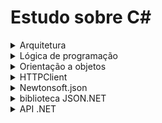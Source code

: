 # Estudo sobre C#
<details>
  <summary>Arquitetura</summary>
  <details>
    
  <summary>namespace,using e IDisposable</summary>

   ## namespace
 - namespace é uma propriedade usada como forma de agrupar e organizar código.Ela literalmente dá um nome para o espaço onde foi declarado tal código.
 - O namespace tem como objetivo melhorar a organização e permitir a declaração de variáveis com nome repetido, uma vez que para acessar essa variável é necessário informar o seu namespace. EXEMPLO
    ```C#
    nomeEspaço.nomeVariavel
    ```
 - Não é permitido declarar variáveis com mesmo nome dentro de um namespace

   ## using

   #### Importando namespace com using
 - Nesse contexto a propriedade using permite importar namespaces para utilizar no código.Sendo assim, using é semelhante ao **import** utilizada no java.
  ```C#
  using System;
  using System.Collections.Generic;

    class Program
    {
      static void Main()
      {
        List<string> myList = new List<string>(); // Não é necessário usar System.Collections.Generic
        Console.WriteLine("Hello, World!"); // Não é necessário usar System
      }
    }

  ```

  #### Declaração using para recursos descartáveis(IDisposable)
   - Nesse contexto, using é usado para lidar com classes que implementam interface **IDisposable** que são objetos que necessitam ter recursos liberados após o seu uso.

  ##### Sintaxe
  ```C#
  using(instancia do objeto){utilização do objeto e os seus métodos}
  ```
  ```C#
  using System;
  using System.Net.Http;
  using System.Threading.Tasks;

  class Program
  {
      static async Task Main()
      {
        using (HttpClient httpClient = new HttpClient())
        {
          string apiUrl = "https://jsonplaceholder.typicode.com/posts/1";
          HttpResponseMessage response = await httpClient.GetAsync(apiUrl);

          if (response.IsSuccessStatusCode)
          {
            string jsonResponse = await response.Content.ReadAsStringAsync();
            Console.WriteLine(jsonResponse);
          }
        } // O "using" garante que o HttpClient seja fechado e os recursos liberados aqui.
    }
}

  ```

   - Ao declarar dessa forma,aṕos a passagem do compilador pelo escopo do using, os recursos serão automaticamente liberados sem ser necessário a declaração explícita do fechamento.
  
  ## Objetos IDisposable
   - Objetos IDisposable são classes que implementam a interface IDisposable e necessitam ter os seus recursos fechados após o uso.
   - O não fechamento desses recursos pode ocasionar vazamento de memória e perca de performance

  #### Como identificar uma classe que implementa a interface IDisposable ?
   - Se você estiver trabalhando com uma classe que interaja com recursos externos (por exemplo, abrindo arquivos ou estabelecendo conexões de rede), é importante considerar a liberação adequada desses recursos quando a classe não for mais necessária.

  #### Fechamento explícito de um objeto IDisposable
  ```C#
using System;
using System.Net.Http;
using System.Threading.Tasks;

class Program
{
    static async Task Main()
    {
        HttpClient httpClient = new HttpClient();
        string apiUrl = "https://jsonplaceholder.typicode.com/posts/1";
        HttpResponseMessage response = await httpClient.GetAsync(apiUrl);

        if (response.IsSuccessStatusCode)
        {
            string jsonResponse = await response.Content.ReadAsStringAsync();
            Console.WriteLine(jsonResponse);
        }

        // Não estamos usando "using", então precisamos explicitamente chamar Dispose() para liberar os recursos.
        httpClient.Dispose();
    }
}

  ```


  </details>
</details>
<details>
  <summary>Lógica de programação</summary>

  ## Imprimindo e capturando valores no console
  
  #### Console.WriteLine()
   - printa e quebra linha
  
  #### Console.Write();
   - apenas printa

  #### Console.ReadLine();
   - Esse método e suas variáveis abre um input para o usuário.

  #### Console.Clear();
   - limpa o console
  
  <details>
    <summary>Sintaxes</summary>

  #### foreach
```C#
foreach(tipo variavel in nomeArray){}
```

  #### Dicionario
   - No C# um dicionário é semelhante a um objeto em javascript.

  **Sintaxe de declaração**
  ```C#
  Dictionary<TipoChave(TKey), TipoValor(TValue)> nomeVariavel = new Dictionary<TipoChave(TKey), TipoValor(TValue)>();

  ```

  **Adição de elementos**
  ```C#
  nomeVariavel.Add("nomeCarro","onix");
  nomeVariavel.Add("nomeMarca","chevrolet");
  nomeVariavel.Add("cor", "branco");
  ```

  **Remoção de elementos**
  ```C#
  meuDicionario.Remove("um");

  ```
  
  **Recuperando valores**
   - Para ter acesso a algum valor, basta usar a chave.
  ```C#
  String nomeCarro = meuDicionario["nomeCarro"];  //onix
  ```

  **TryGetValue**
   - Pega o valor de uma chave
  ```
  if(nomeArray.TryGetValue("chave", out tipoVarial nomeVarial)){
  }
  ```
  *Caso a chave exista no dicionário nomeArray, o valor da chave será guardado em nomeVarial*

  **Exemplo**
  ```C#
  Dictionary<string, string> dicionario = new Dictionary<string, string>();

        // Adicione algumas palavras ao dicionário
        dicionario["apple"] = "maçã";
        dicionario["banana"] = "banana";
        dicionario["car"] = "carro";

        // Tente obter a tradução de uma palavra
        string palavra = "apple";
        string traducao;

        if (dicionario.TryGetValue(palavra, out traducao))
        {
            Console.WriteLine($"A tradução de '{palavra}' é '{traducao}'.");
        }
  ```

  **ContainsKey**
   - Verifica se uma chave está presente em um dicionário
   - Retorna true/false

  ```C#
  nomeArray.ContainsKey(nomeChave)
  ```

  **Iteração sobre elementos**
  ```C#
  foreach (var x in meuDicionario){
    string chave = x.Key;
    int valor = x.Value;
    Console.WriteLine($"Chave: {chave}, Valor: {valor}");
}

  ```
  </details>
</details>
<details>
  <summary>Orientação a objetos</summary>
  <details>
    <summary>Visibilidade, atributos e encapsulamento</summary>
    
  ## Visibilidade
    
  - **public ->** atributos e metodos visiveis em qualquer classe
  - **private ->** atributos e metodos visiveis apenas na classe onde sao criadas
  - **protected ->** atributos e metodos visiveis em classes onde sao criados ou herdados

  - Geralmente um atributo privado e usado para esconder a lógica ou a regra de negocio de algo e
  o seu valor e obtido atraves de um método publico

  Exemplo
  ```C#
  public class CalculaNota{
    public double nota1;
    public double nota2;

    private double media(){
      return (nota1 + nota2)/2
    }

    public void resultado(){
      Console.Write($"O resultado é {media()}")
    }
  }
  ```
  ```C#
  using System;

  class Application{
    static void Main(string[] args){
      CalculaNota calculaNota = new CalculaNota();
      calculaNota.nota1 = 5;
      calculaNota.nota2 = 7;
      calculaNota.resultado();
    }

  }
```
 - Nesse caso, os atributos e o método resultado são de visibilidade publica e apenas o metodo media possui visibilidade privada, pois o objetivo é esconder a sua logica e apenas devolver o cálculo através do método resultado.

## Encapsulamento

 - Para atribuir o encapsulamento ao atributo privado, é necessário criar um atributo publico com o mesmo nome do atributo privado, mas a inicial deve ser em maiúsculo e no escopo desse novo atributo, basta declarar o get e set.

**Exemplo**
```C#
private string nome;
public string Nome{
  get{return nome;}
  set{nome = value;}
}
```
*Atribuindo valor (SET)*
```C#
Pessoa pessoa1 = new Pessoa();
pessoa1.Nome = "Athos";
```
*Acessando valor (GET)*
```C#
Console.Write(pessoa1.Nome);
```
  </details>
  <details>
    <summary>Herança e polimorfismo</summary>
     - Sintaxe de herança
      - Classe filhos : Classe Herdada

  - Sintaxe de polimorfismo
    - O metodo original recebe: visibilidade virtual tipo nome(){}
    - O metodo sobrescrito recebe: visibilidade override tipo nome(){}

  ## namespace
  
  ## Internal class

  
  </details>
</details>

<details>
  <summary>HTTPClient</summary>

  ## HttpClient
- Biblioteca usada para fazer solicitações HTTP a serviços web, como consumir APIs.

  <details>
      <summary>Requisições</summary>
    <details>
      <summary>Classe HttpResponseMessage</summary>  
        
    ## Classe HttpResponseMessage

    - Classe utilizada para manipular e tratar respostas de requisições
    - Essa classe terá o primeiro contato com a resposta da requisição ainda no formato JSON e para ler a resposta é necessário primeiro converter a response para uma string e após isso transformar para um array ou objeto através do pacote Newtonsoft.

    ```C#
    HttpResponseMessage response = await httpClient.GetAsync(apiUrl);
    ```

    ### Métodos importantes da classe

    **EnsureSuccessStatusCode()**

    - Usado para verificar se uma resposta HTTP foi bem sucedida
    - Caso a requisicao não for bem sucedida, uma execeção sem tratamento será lançada, caso o erro não ocorra, a execução continua e o método não retorna nada.
    

  ```C#
  using System;
  using System.Net.Http;
  using System.Threading.Tasks;

  class Program
  {
      static async Task Main()
      {
          // Crie uma instância de HttpClient.
          using (HttpClient httpClient = new HttpClient())
          {
              string apiUrl = "https://jsonplaceholder.typicode.com/posts/101"; // URL inválida

              try
              {
                  // Faça uma solicitação GET.
                  HttpResponseMessage response = await httpClient.GetAsync(apiUrl);

                  // Verifique se a solicitação foi bem-sucedida.
                  response.EnsureSuccessStatusCode();

              }
              catch (HttpRequestException ex)
              {
                  // Trate a exceção se a solicitação não foi bem-sucedida.
                  Console.WriteLine("Erro na solicitação: " + ex.Message);
              }
          }
      }
    }

  ```
  ### Propriedades mais importantes da classe

  <details>
    <summary>Content</summary>
    
  ## content
   - Propriedade usada para acessar o conteúdo da resposta HTTP
   - Essa propriedade é do tipo HttpContent que fornece métodos para ler o conteúdo da resposta
  ```C#
  HttpClient httpClient = new HttpClient()                           
  string apiUrl = "https://api.example.com/data";                    // URL da requisiç~cao
  HttpResponseMessage response = httpClient.GetAsync(apiUrl).Result; // Classe utilizada para receber e manipular uma response por meio de métodos e propriedades 
  
  HttpContent content = response.Content;                          // A propriedade Content contém o conteúdo da resposta.
  ```
   ### Método ReadAsStringAsync()
    - Usado para ler o conteúdo como uma string,utilizado para conteúdo JSON
    ```C#
    string contentString = await content.ReadAsStringAsync();
    ```

  </details>
  <details>
    <summary>StatusCode</summary>

    ## StatusCode
    - Propriedade usada para retornar o código de status da resposta HTTP
    - A variável que contém o retorno é do tipo HttpStatusCode
    ```C#
    using System.Net.Http;

    // Crie uma instância de HttpClient
    using (HttpClient httpClient = new HttpClient())
    {
      string apiUrl = "https://api.example.com/data";
      HttpResponseMessage response = httpClient.GetAsync(apiUrl).Result;
    }

    ```
    ```C#
    // A propriedade StatusCode contém o código de status da resposta.
    HttpStatusCode status = response.StatusCode;

    if (status == HttpStatusCode.OK)
    {
        Console.WriteLine("A solicitação foi bem-sucedida (código 200 - OK).");
    }
    else if (status == HttpStatusCode.NotFound)
    {
      Console.WriteLine("A solicitação não encontrou o recurso (código 404 - Not Found).");
    }
    // Outros casos de verificação de códigos de status podem ser adicionados conforme necessário.

    ```
    </details>
    <details>
      <summary>IsSuccessStatusCode</summary>

    ## IsSuccessStatusCode
    - Verifica se o código de status da requisição foi bem sucedido
    - Devolve um boleano

    ```C#
    using System;
    using System.Net.Http;

    // Crie uma instância de HttpClient
    using (HttpClient httpClient = new HttpClient())
    {
      string apiUrl = "https://api.example.com/data";
      HttpResponseMessage response = httpClient.GetAsync(apiUrl).Result;

      // Use o método IsSuccessStatusCode para verificar se a solicitação foi bem-sucedida.
      if (response.IsSuccessStatusCode)
      {
          // A solicitação foi bem-sucedida, continue o processamento da resposta.
          string content = response.Content.ReadAsStringAsync().Result;
          Console.WriteLine("Conteúdo da resposta: " + content);
      }
      else
      {
          // A solicitação não foi bem-sucedida, lide com o erro de acordo.
          Console.WriteLine("A solicitação falhou com o código de status: " + (int)response.StatusCode);
      }
    }

    ```

    </details>
  

    </details>
    <details>
      <summary>Método GET</summary>
    
    ## Método GET
    ### Sintaxe do método GET
    - GetAsync();

    ```C#
    HttpClient httpClient = new HttpClient();
    string endeApi = endereço url da api
    HttpResponseMessage response = awai httpClient.GetAsync(endeApi);
    ``` 
      
    </details>
    <details>
      <summary>Método POST</summary>
    </details>
    <details>
      <summary>Método PUT</summary>
    </details>
    <details>
      <summary>Método DELETE</summary>
    </details>
  </details>
</details>
      
<details>
  <summary>Newtonsoft.json</summary>

  ## Newtonsoft.json
  - É uma biblioteca de serialização e desserialização de JSON que oferece uma maneira fácil de converter objetos C# em JSON e vice-versa.

  ### Serialização
  - Consiste em transformar um objeto ou string para o formato JSON
  - A serialização é usada para enviar dados por uma rede

  ### Desserialização
  - Consiste em transformar o objeto JSON em uma string ou objeto que pode ser lido pelo compilador.
  
  <details>
    <summary>Classe JsonConvert</summary>

  ## JsonConvert
  - Classe estática que fornece métodos para realizar operações relacionadas ao JSON

  ### SerializeObject
  - Recebe um objeto e devolve uma string JSON
  ```C#
  Person person = new Person { Name = "John", Age = 30 };
  string json = JsonConvert.SerializeObject(person);
  ```
  ### DeserializeObject
  - Recebe uma string JSON e devolve um objeto
  ```C#
  string json = @"{'Name':'Jane','Age':25}";
  Person person = JsonConvert.DeserializeObject<Person>(json);
  ```
    
  </details>
  
</details>

<details>
  <summary>biblioteca JSON.NET</summary>
    <details>
      <summary>Classe JArray</summary>

  ## JArray
  - Essa classe serve para representar arrays em formato JSON.
  - A classe JObject possui as mesmas características de JArray
  - Ambas as classes, JObject e JArray, herdam de JToken, o que significa que podem ser usadas de maneira genérica quando você não sabe se está trabalhando com um objeto JSON ou uma matriz JSON.
  
  **Importante :** 
  
  *A classe não é responsável pela desserialização completa de um JSON em um objeto C#. O JArray é útil quando você precisa interagir com dados em formato JSON sem convertê-los em objetos C#.*

  ### Serialização
  - Convertendo um array para JSON
  ```C#
  string json = nomeArray.ToString();
  ```
  ### Desserialização
  - Convertendo uma string JSON para um Array usando o método JArray.Parse
  ```C#
  string json = "[1, 2, 3, 4, 5]";
  JArray jsonArray = JArray.Parse(json);
  ```
    
    
  </details>
  
  <details>
    <summary>JToken</summary>
  
  ## JToken
  -  Ela é a classe base para muitos tipos de objetos que representam elementos em estruturas JSON, como objetos, matrizes, valores simples (números, strings, booleanos) e nulos.
  -  A classe JToken define várias propriedades e métodos comuns que são compartilhados por suas classes derivadas, incluindo JObject, JArray, JValue, JProperty
  -  Então muitas variaveis que recebem valores dessas classes podem ser do tipo JToken
    
  </details>
</details>

<details>
  <summary>API .NET</summary>

<details>
  <summary>Pastas e arquitetura do projeto</summary>
  
 ## Pastas e arquitetura do projeto.

 <details>
   <summary>Models</summary>
   
   ### Models
   *Aqui as classes são definidas.*
   
   **Anotações**
   
   **Table**
   - permite definir o nome da tabela no banco de dados.
  ```java
  [Table("Produtos")]
  public class Produto
  {
    // Propriedades da entidade Produto
  }
  ```

  **Auto incremente**
  - Declara o atributo como uma coluna auto-incrementável no banco de dados.
 ```c#
 [DatabaseGenerated(DatabaseGeneratedOption.Identity)]
 ```

  **Key**
   - Indica que uma propriedade é a chave primária da entidade.
  ```java
  [Key]
  public int ClienteId { get; set; }
  ```

  **Required**
   - Indica que o preenchimento de uma propriedade é obrigatória.
  ```java
  [Required]
  public string Nome { get; set; }
  ``` 
   
 </details>
 <details>
   <summary>Controller</summary>
   
   ## Controllers
   *Contém as classes que definem os controladores da API e as ações que correspondem às solicitações.*
 
   ### ControllerBase
   -  fornece funcionalidades comuns e recursos que os controllers usam para atender às solicitações HTTP e enviar respostas aos clientes
   
   ### Route
   - Define o endpoint de um classe controlador
   
   ### ApiController
   - indica que esta classe é um Controller de API.
   
   ### HttpGet
   - Define qual será o verbo HTTP que um método irá responder após uma requisição para o endpoint da classe

   ```c#
  using Microsoft.AspNetCore.Mvc;

  [Route("api/[controller]")]
  [ApiController]
  public class MeuController : ControllerBase
  {
      // GET api/meu
      [HttpGet]
      public IActionResult Get()
      {
        // Lógica para buscar dados e retornar uma resposta HTTP
        var dados = new { Nome = "Exemplo", Descricao = "Isso é um exemplo." };
        return Ok(dados);
      }
   }

   ```

  ### FromBody
   - Especifica que o modelo de dados deve ser extraído do corpo da requisição.

  ```c#
  using Microsoft.AspNetCore.Mvc;
  using System;

  [Route("api/[controller]")]
  [ApiController]
  public class ExemploController : ControllerBase
  {
    
    [HttpPost]
    public IActionResult Post([FromBody] ModeloDeDados modelo){
    }
  }
  ```




   
 </details>
 **Services**
  - Contém classes que fornecem lógica de negócios e serviçoes para os controladores.Essa classe ajuda  a manter o código do controlador enxuto,movendo a lógica complexa para classes de serviço.

</details>

<details>
  <summary>Relacionamento</summary>

  ## Relacionamento

  ### Passo a passo de um relacionamento
   - Criacão da classe.
   - Adicionar na classe Context as propriedades que irão representar as classes no banco de dados.
   - Relacionamento.

  #### Classe DbContext
   - A classe ficará guardada dentro de uma pasta chamada Data
   - Classe fundamental no Entity Framework (EF), que é um ORM (Object-Relational Mapping).
   - Desempenha um papel crucial na interação entre as classes da aplicação e o banco de dados.

  ```c# 
  public DbSet<nomeClasse> nomeVariavel { get; set; }
  ```
   -  Define uma propriedade que representa a tabela no banco de dados para a uma determinada entidade.

  #### Relacionamento utilizando public virtual ou OnModelCreating
   - No caso de relacionamentos do tipo 1:1 e 1:N, o public virtual pode ser usado tranquilamente ou até mesmo omitido,pois o Entity Framework irá entender o relacionamento.
   - O método OnModelCreating é indicado para relacionamento do tipo N:N,pois exigem configurações específicas como chave primária,estrangeira e etc.
  
  #### Método OnModelCreating
   - Usado para configurar o modelo de dados do aplicativo.
   - Permite definir como as entidades são mapeadas para tabelas no banco de dados.
   - ```Argumento modelBuilder``` usado para definir o modelo de dados e o mapeamento das entidades,bem como as suas chaves e relacionamento

  #### modelBuilder.Entity<ClasseModelo>
   -  Usado para obter uma instância do EntityTypeBuilder para uma determinada classe de entidade. O EntityTypeBuilder é uma classe que fornece uma API fluente para configurar o mapeamento de uma classe de entidade para uma tabela no banco de dados.
   -  Dentro do generics é passada a classe que você deseja configurar e mapear para o modelo relacional.

  ##### Métodos do modelBuilder
  
  ```c# 
  HasKey(ug --> new {ug.UsuarioId, ig.GrupoId});
  ```
   - Lê-se: A entidade UsuarioGrupo terá como chave primária a combinação das propriedades UsuarioId e GrupoId.
   - Tradução HasKey: "Tem chave"
   - Configura a chave primária da entidade UsuarioGrupo.Ela indica que a chave primária é uma combinação das propriedades `UsuarioId` e `GrupoId`
  
  ```c#
    HasOne(x --> x.y)
  ```
   - Lê-se: a entidade x possui uma referência para a entidade y
   - Tradução HasOne: "Tem um"

  ```c#
    WithMany(x --> x.y)
  ```
   - lê-se: A entidade x  pode estar relacionada a muitos objetos y
   - Tradução WithMany: "Com muitos"
  
  ```c#
  HasForeignKey(x --> x.y)
  ```
   - lê-se: A entidade x possui como chave estrangeira o atributo UsuarioId.
   - Tradução HasForeignKey: "Tem chave estrangeira"



<details>
  <summary>Relacionamento 1:1</summary>

  ## Relacionamento entre Cinema e Endereco

 - Um cinema deve conter obrigatoriamente um endereço.
 - Um endereço não precisa ter um cinema para existir.
 - Um cinema deve possuir no máximo um único endereço.
 - Na tebela cinema, deve existir uma coluna para fazer refência a um cinema.
 - A maneira de indicar que essas duas tabelas possuem um relacionamento é adicionando o atributo public virtual.

  ### Criação das classes
```c#
public class Cinema
    {
        [Key]
        [Required]
        public int Id { get; set; }
        [Required(ErrorMessage = "O campo de nome é obrigatório.")]
        public string Nome { get; set; }
        public int EnderecoId { get; set; }
        public virtual Endereco Endereco { get; set; }

    }
```
```c#
 public class Endereco
    {
        [Key]
        [Required]
        public int Id { get; set; }
        public string Logradouro { get; set; }
        public int Numero { get; set; }
        public virtual Cinema Cinema { get; set; }
    }
```

### Contexto entre as classes e o banco de dados.

```c#
public class FilmeContext : DbContext
{
  public FilmeContext(DbContextOptions<FilmeContext> opts) : base(opts)
  {
  }

  public DbSet<Cinemas>Cinemas{get;set;}
  public DbSet<Endereco>Enderecos{get;set;}

}
```
  
</details>
<details>
  <summary>Relacionamento 1:N</summary>
  
  ## Relacionamento entre Sessão e Filme

 - Para uma seção existir, é necessário que ela esteja associada a um filme.
 - Uma secão deve estar associada no máximo a um único filme.
 - Um filme pode ter várias seções.

 ### Criação das classes
```c#
using System.ComponentModel.DataAnnotations;

namespace FilmesApi.Models
{
    public class Sessao
    {
        [Key]
        [Required]
        public int Id { get; set; }

        [Required]
        public int FilmeId { get; set; }

        public virtual Filme Filme { get; set; }
    }
}
```
```c#
using System.ComponentModel.DataAnnotations;

namespace FilmesApi.Models;

public class Filme
{
    [Key]
    [Required]
    public int Id { get; set; }

    [Required(ErrorMessage = "O título do filme é obrigatório")]
    public string Titulo { get; set; }

    [Required(ErrorMessage = "O gênero do filme é obrigatório")]
    [MaxLength(50, ErrorMessage = "O tamanho do gênero não pode exceder 50 caracteres")]
    public string Genero { get; set; }

    [Required]
    [Range(70, 600, ErrorMessage = "A duração deve ter entre 70 e 600 minutos")]
    public int Duracao { get; set; }

    public virtual ICollection<Sessao> Sessoes { get; set; }
}
```
### Contexto entre as classes e o banco de dados
```c#
public class FilmeContext : DbContext
{
  public FilmeContext(DbContextOptions<FilmeContext> opts) : base(opts)
  {
  }

  public DbSet<Cinemas>Cinemas{get;set;}
  public DbSet<Endereco>Enderecos{get;set;}

}
```
  
</details>

<details>
  <summary>Relacionamento N:N</summary>

  ## Relacionamento entre Filme e Cinema
   - Um filme pode estar associado a vários cinemas.
   - Um cinema pode estar associado a vários filmes.

  ### Criando as classes.
   - o id do cinema foi removido
  
```c#
{
  public class Sessao
  {

    public int? FilmeId { get; set; }
    public virtual Filme Filme { get; set; }
    public int? CinemaId { get; set; }
    public virtual Cinema Cinema { get; set; }
  }
}
```

### Contexto entre as classes e o banco de dados
```c#
protected override void OnModelCreating(ModelBuilder builder)
{
  builder.Entity<Sessao>()
    .HasKey(sessao => new { sessao.FilmeId, sessao.CinemaId });

  builder.Entity<Sessao>()
    .HasOne(sessao => sessao.Cinema)
    .WithMany(cinema => cinema.Sessoes)
    .HasForeignKey(sessao => sessao.CinemaId);

  builder.Entity<Sessao>()
    .HasOne(sessao => sessao.Filme)
    .WithMany(filme => filme.Sessoes)
    .HasForeignKey(sessao => sessao.FilmeId);
}
```
</details>


</details>
 
<details>
  <summary>Conexão com o banco de dados</summary>

  ## Conexão com o banco de dados
  
  ### Contexto: Configuração entre as classes e o banco de dados

  **Dependências a serem instaladas**
  
  ```
  dotnet add package Microsoft.EntityFrameworkCore
  dotnet add package Microsoft.EntityFrameworkCore.Tools
  ```

  ### Configurando o banco de dados
  ```
  {
    "Logging": {
      "LogLevel": {
        "Default": "Information",
        "Microsoft.AspNetCore": "Warning"
      }
    },
    "AllowedHosts": "*",
    "ConnectionStrings": {
      "ApplicationDbConnection": "server=localhost;database=filme;user=root;password=root"
    }
  }
  ```

  ### Conectando o banco

  **Dependências do MySQL**
  ```
  dotnet add package Pomelo.EntityFrameworkCore.MySql
  dotnet add package MySql.Data.EntityFrameworkCore
  ```
  
  **Arquivo Program.cs**
  ```c#
  using FilmesApi.Data;
  using Microsoft.EntityFrameworkCore;

  var builder = WebApplication.CreateBuilder(args);

  var connectionString = builder.Configuration.GetConnectionString("ApplicationDbConnection");

  builder.Services.AddDbContext<FilmeContext>(opts =>
    opts.UseMySql(connectionString, ServerVersion.AutoDetect(connectionString)));
  ```
  
</details>
  
</details>

</details>




















